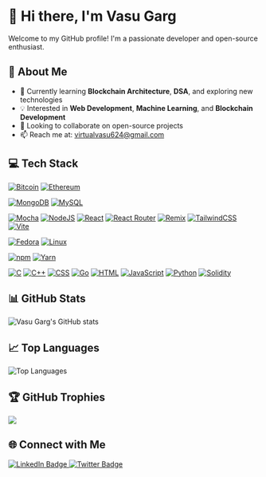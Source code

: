 # 👋 Hi there, I'm Vasu Garg

Welcome to my GitHub profile! I'm a passionate developer and open-source enthusiast. 

## 🚀 About Me

- 🌱 Currently learning **Blockchain Architecture**, **DSA**, and exploring new technologies
- 💡 Interested in **Web Development**, **Machine Learning**, and **Blockchain Development**
- 👯 Looking to collaborate on open-source projects
- 📫 Reach me at: [virtualvasu624@gmail.com](mailto:virtualvasu624@gmail.com)

## 💻 Tech Stack


[![Bitcoin](https://img.shields.io/badge/Bitcoin-FF9900?logo=bitcoin&logoColor=white)](#)
[![Ethereum](https://img.shields.io/badge/Ethereum-3C3C3D?logo=ethereum&logoColor=white)](#)


[![MongoDB](https://img.shields.io/badge/MongoDB-%234ea94b.svg?logo=mongodb&logoColor=white)](#)
[![MySQL](https://img.shields.io/badge/MySQL-4479A1?logo=mysql&logoColor=fff)](#)

[![Mocha](https://img.shields.io/badge/Mocha-8D6748?logo=mocha&logoColor=fff)](#)
[![NodeJS](https://img.shields.io/badge/Node.js-6DA55F?logo=node.js&logoColor=white)](#)
[![React](https://img.shields.io/badge/React-%2320232a.svg?logo=react&logoColor=%2361DAFB)](#)
[![React Router](https://img.shields.io/badge/React_Router-CA4245?logo=react-router&logoColor=white)](#)
[![Remix](https://img.shields.io/badge/Remix-000?logo=remix&logoColor=fff)](#)
[![TailwindCSS](https://img.shields.io/badge/Tailwind%20CSS-%2338B2AC.svg?logo=tailwind-css&logoColor=white)](#)
[![Vite](https://img.shields.io/badge/Vite-646CFF?logo=vite&logoColor=fff)](#)

[![Fedora](https://img.shields.io/badge/Fedora-51A2DA?logo=fedora&logoColor=fff)](#)
[![Linux](https://img.shields.io/badge/Linux-FCC624?logo=linux&logoColor=black)](#)

[![npm](https://img.shields.io/badge/npm-CB3837?logo=npm&logoColor=fff)](#)
[![Yarn](https://img.shields.io/badge/Yarn-2C8EBB?logo=yarn&logoColor=fff)](#)

[![C](https://img.shields.io/badge/C-00599C?logo=c&logoColor=white)](#)
[![C++](https://img.shields.io/badge/C++-%2300599C.svg?logo=c%2B%2B&logoColor=white)](#)
[![CSS](https://img.shields.io/badge/CSS-1572B6?logo=css3&logoColor=fff)](#)
[![Go](https://img.shields.io/badge/Go-%2300ADD8.svg?&logo=go&logoColor=white)](#)
[![HTML](https://img.shields.io/badge/HTML-%23E34F26.svg?logo=html5&logoColor=white)](#)
[![JavaScript](https://img.shields.io/badge/JavaScript-F7DF1E?logo=javascript&logoColor=000)](#)
[![Python](https://img.shields.io/badge/Python-3776AB?logo=python&logoColor=fff)](#)
[![Solidity](https://img.shields.io/badge/Solidity-363636?logo=solidity&logoColor=fff)](#)







## 📊 GitHub Stats

![Vasu Garg's GitHub stats](https://github-readme-stats.vercel.app/api?username=virtualvasu&show_icons=true&theme=radical)

## 📈 Top Languages

![Top Languages](https://github-readme-stats.vercel.app/api/top-langs/?username=virtualvasu&layout=compact&theme=radical)

## 🏆 GitHub Trophies
![](https://github-profile-trophy.vercel.app/?username=virtualvasu&theme=radical&no-frame=false&no-bg=true&margin-w=4)

## 🌐 Connect with Me

<div id="badges">
  <a href="https://www.linkedin.com/in/garg-vasu/">
    <img src="https://img.shields.io/badge/LinkedIn-blue?style=for-the-badge&logo=linkedin&logoColor=white" alt="LinkedIn Badge"/>
  </a>
  <a href="https://x.com/virtualvasu624">
    <img src="https://img.shields.io/badge/Twitter-blue?style=for-the-badge&logo=twitter&logoColor=white" alt="Twitter Badge"/>
  </a>
</div>
